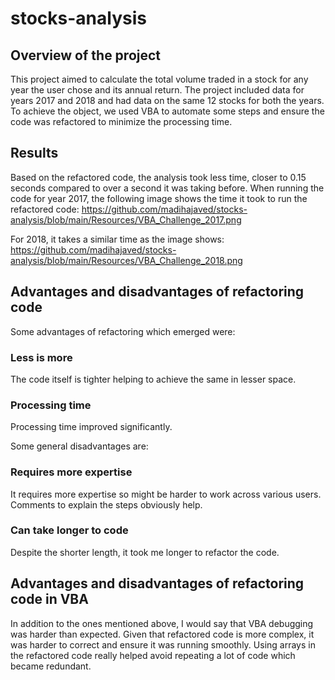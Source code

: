 # stocks-analysis
## Overview of the project 
This project aimed to calculate the total volume traded in a stock for any year the user chose and its annual return. The project included data for years 2017 and 2018 and had data on the same 12 stocks for both the years. To achieve the object, we used VBA to automate some steps and ensure the code was refactored to minimize the processing time. 

## Results 
Based on the refactored code, the analysis took less time, closer to 0.15 seconds compared to over a second it was taking before. 
When running the code for year 2017, the following image shows the time it took to run the refactored code:
https://github.com/madihajaved/stocks-analysis/blob/main/Resources/VBA_Challenge_2017.png

For 2018, it takes a similar time as the image shows:
https://github.com/madihajaved/stocks-analysis/blob/main/Resources/VBA_Challenge_2018.png

## Advantages and disadvantages of refactoring code 
Some advantages of refactoring which emerged were:
### Less is more
The code itself is tighter helping to achieve the same in lesser space.

### Processing time 
Processing time improved significantly.


Some general disadvantages are: 
### Requires more expertise
It requires more expertise so might be harder to work across various users. Comments to explain the steps obviously help. 

### Can take longer to code 
Despite the shorter length, it took me longer to refactor the code.

## Advantages and disadvantages of refactoring code in VBA 
In addition to the ones mentioned above, I would say that VBA debugging was harder than expected. Given that refactored code is more complex, it was harder to correct and ensure it was running smoothly. 
Using arrays in the refactored code really helped avoid repeating a lot of code which became redundant. 

